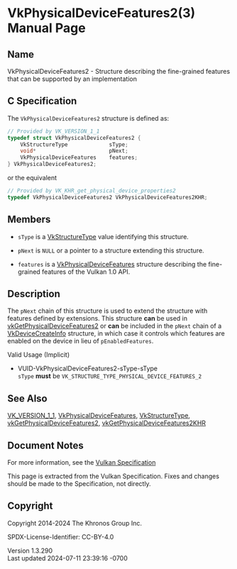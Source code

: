 # VkPhysicalDeviceFeatures2(3) Manual Page

## Name

VkPhysicalDeviceFeatures2 - Structure describing the fine-grained
features that can be supported by an implementation



## <a href="#_c_specification" class="anchor"></a>C Specification

The `VkPhysicalDeviceFeatures2` structure is defined as:

``` c
// Provided by VK_VERSION_1_1
typedef struct VkPhysicalDeviceFeatures2 {
    VkStructureType             sType;
    void*                       pNext;
    VkPhysicalDeviceFeatures    features;
} VkPhysicalDeviceFeatures2;
```

or the equivalent

``` c
// Provided by VK_KHR_get_physical_device_properties2
typedef VkPhysicalDeviceFeatures2 VkPhysicalDeviceFeatures2KHR;
```

## <a href="#_members" class="anchor"></a>Members

- `sType` is a [VkStructureType](https://registry.khronos.org/vulkan/specs/1.3-extensions/man/html/VkStructureType.html) value identifying
  this structure.

- `pNext` is `NULL` or a pointer to a structure extending this
  structure.

- `features` is a
  [VkPhysicalDeviceFeatures](https://registry.khronos.org/vulkan/specs/1.3-extensions/man/html/VkPhysicalDeviceFeatures.html) structure
  describing the fine-grained features of the Vulkan 1.0 API.

## <a href="#_description" class="anchor"></a>Description

The `pNext` chain of this structure is used to extend the structure with
features defined by extensions. This structure **can** be used in
[vkGetPhysicalDeviceFeatures2](https://registry.khronos.org/vulkan/specs/1.3-extensions/man/html/vkGetPhysicalDeviceFeatures2.html) or
**can** be included in the `pNext` chain of a
[VkDeviceCreateInfo](https://registry.khronos.org/vulkan/specs/1.3-extensions/man/html/VkDeviceCreateInfo.html) structure, in which case
it controls which features are enabled on the device in lieu of
`pEnabledFeatures`.

Valid Usage (Implicit)

- <a href="#VUID-VkPhysicalDeviceFeatures2-sType-sType"
  id="VUID-VkPhysicalDeviceFeatures2-sType-sType"></a>
  VUID-VkPhysicalDeviceFeatures2-sType-sType  
  `sType` **must** be `VK_STRUCTURE_TYPE_PHYSICAL_DEVICE_FEATURES_2`

## <a href="#_see_also" class="anchor"></a>See Also

[VK_VERSION_1_1](https://registry.khronos.org/vulkan/specs/1.3-extensions/man/html/VK_VERSION_1_1.html),
[VkPhysicalDeviceFeatures](https://registry.khronos.org/vulkan/specs/1.3-extensions/man/html/VkPhysicalDeviceFeatures.html),
[VkStructureType](https://registry.khronos.org/vulkan/specs/1.3-extensions/man/html/VkStructureType.html),
[vkGetPhysicalDeviceFeatures2](https://registry.khronos.org/vulkan/specs/1.3-extensions/man/html/vkGetPhysicalDeviceFeatures2.html),
[vkGetPhysicalDeviceFeatures2KHR](https://registry.khronos.org/vulkan/specs/1.3-extensions/man/html/vkGetPhysicalDeviceFeatures2KHR.html)

## <a href="#_document_notes" class="anchor"></a>Document Notes

For more information, see the <a
href="https://registry.khronos.org/vulkan/specs/1.3-extensions/html/vkspec.html#VkPhysicalDeviceFeatures2"
target="_blank" rel="noopener">Vulkan Specification</a>

This page is extracted from the Vulkan Specification. Fixes and changes
should be made to the Specification, not directly.

## <a href="#_copyright" class="anchor"></a>Copyright

Copyright 2014-2024 The Khronos Group Inc.

SPDX-License-Identifier: CC-BY-4.0

Version 1.3.290  
Last updated 2024-07-11 23:39:16 -0700

